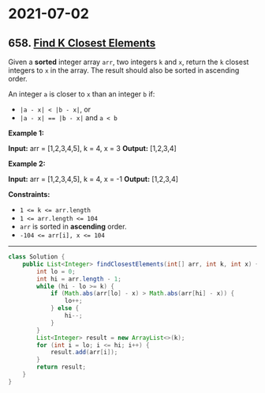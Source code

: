 # 2021-07-02

## 658. [Find K Closest Elements](https://leetcode.com/problems/find-k-closest-elements/)

Given a **sorted** integer array `arr`, two integers `k` and `x`, return the `k` closest integers to `x` in the array. The result should also be sorted in ascending order.

An integer `a` is closer to `x` than an integer `b` if:

- `|a - x| < |b - x|`, or
- `|a - x| == |b - x|` and `a < b`

**Example 1:**

**Input:** arr = \[1,2,3,4,5\], k = 4, x = 3
**Output:** \[1,2,3,4\]

**Example 2:**

**Input:** arr = \[1,2,3,4,5\], k = 4, x = -1
**Output:** \[1,2,3,4\]

**Constraints:**

- `1 <= k <= arr.length`
- `1 <= arr.length <= 104`
- `arr` is sorted in **ascending** order.
- `-104 <= arr[i], x <= 104`

---

```java
class Solution {
    public List<Integer> findClosestElements(int[] arr, int k, int x) {
        int lo = 0;
        int hi = arr.length - 1;
        while (hi - lo >= k) {
            if (Math.abs(arr[lo] - x) > Math.abs(arr[hi] - x)) {
                lo++;
            } else {
                hi--;
            }
        }
        List<Integer> result = new ArrayList<>(k);
        for (int i = lo; i <= hi; i++) {
            result.add(arr[i]);
        }
        return result;
    }
}
```
